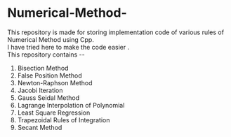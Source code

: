 # Numerical-Method- <br>
This repository is made for storing implementation code of various rules of Numerical Method using Cpp. <br>
I have tried here to make the code easier . <br>
This repository contains -- <br>
 1. Bisection Method <br>
 2. False Position Method <br>
 3. Newton-Raphson Method <br>
 4. Jacobi Iteration <br>
 5. Gauss Seidal Method <br>
 6. Lagrange Interpolation of Polynomial <br>
 7. Least Square Regression <br>
 8. Trapezoidal Rules of Integration <br>
 9. Secant Method <br>
 
